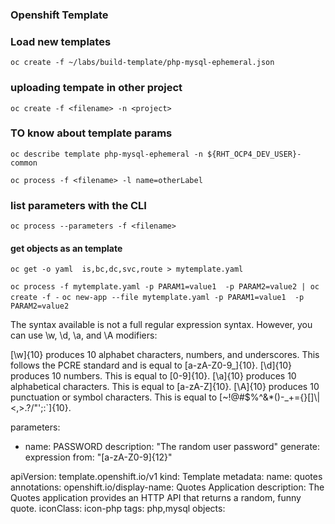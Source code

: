 ### Openshift Template

### Load new templates
`oc create -f ~/labs/build-template/php-mysql-ephemeral.json`

### uploading tempate in other project 
`oc create -f <filename> -n <project>`

### TO know about template params
`oc describe template php-mysql-ephemeral -n ${RHT_OCP4_DEV_USER}-common`

`oc process -f <filename> -l name=otherLabel`
### list parameters with the CLI 
 `oc process --parameters -f <filename>`
#### get objects as an template 
 `oc get -o yaml  is,bc,dc,svc,route > mytemplate.yaml`

`oc process -f mytemplate.yaml -p PARAM1=value1  -p PARAM2=value2 | oc create -f -`
`oc new-app --file mytemplate.yaml -p PARAM1=value1  -p PARAM2=value2`


The syntax available is not a full regular expression syntax. However, you can use \w, \d, \a, and \A modifiers:

[\w]{10} produces 10 alphabet characters, numbers, and underscores. This follows the PCRE standard and is equal to [a-zA-Z0-9_]{10}.
[\d]{10} produces 10 numbers. This is equal to [0-9]{10}.
[\a]{10} produces 10 alphabetical characters. This is equal to [a-zA-Z]{10}.
[\A]{10} produces 10 punctuation or symbol characters. This is equal to [~!@#$%\^&*()\-_+={}\[\]\\|<,>.?/"';:`]{10}.

 parameters:
  - name: PASSWORD
    description: "The random user password"
    generate: expression
    from: "[a-zA-Z0-9]{12}"

apiVersion: template.openshift.io/v1
kind: Template
metadata:
  name: quotes
  annotations:
    openshift.io/display-name: Quotes Application
    description: The Quotes application provides an HTTP API that returns a random, funny quote.
    iconClass: icon-php
    tags: php,mysql
objects: